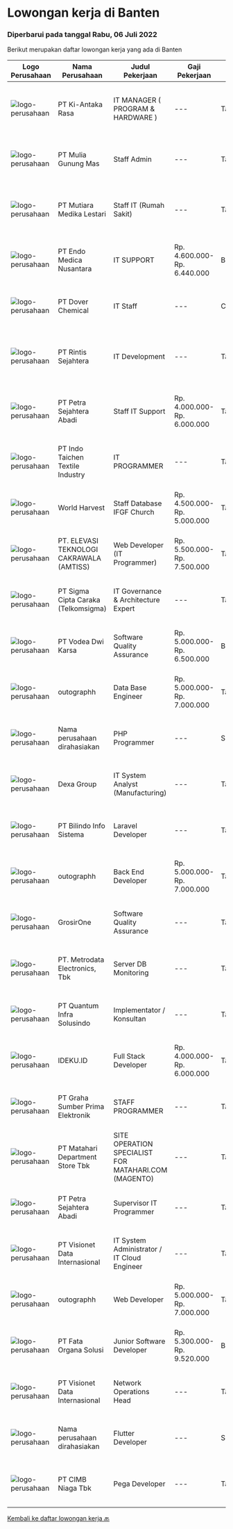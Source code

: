 
  # Lowongan kerja di Banten

  ### Diperbarui pada tanggal Rabu, 06 Juli 2022

  Berikut merupakan daftar lowongan kerja yang ada di Banten

  |Logo Perusahaan | Nama Perusahaan | Judul Pekerjaan | Gaji Pekerjaan | Lokasi | Deskripsi | Tanggal diunggah | Pranala |
  | -------------- | --------------- | --------------- | --------- | --------- | -------------- | ------- | ----------- |
  |![logo-perusahaan](https://image-service-cdn.seek.com.au/b9f4cff1120236da7e4751702b8d3f63139af22a/ee4dce1061f3f616224767ad58cb2fc751b8d2dc)|PT Ki-Antaka Rasa|IT MANAGER ( PROGRAM & HARDWARE )|---|Tangerang|Berpengalaman &amp; memahami flow dalam pembuatan program/system/aplikasi baru Berpengalaman dalam membuat program dalam menggunakan Bahasa pemograman...|Selasa, 05 Juli 2022|https://www.jobstreet.co.id/id/job/it-manager-program-hardware-3945467?token=0~e68e6c00-5a30-479d-83a5-0b5263e4ae42&sectionRank=1&jobId=jobstreet-id-job-3945467|
|![logo-perusahaan](https://image-service-cdn.seek.com.au/fd413bc98b8cdcc547bc510c2e816d0ad893e925/ee4dce1061f3f616224767ad58cb2fc751b8d2dc)|PT Mulia Gunung Mas|Staff Admin|---|Tangerang|Job Description:Entry data master (Odoo sistem)Entry Saldo awal data keuanganAdministrasi LainnyaKualifikasi Usia antara 25 tahun sampai 35 tahun...|Rabu, 06 Juli 2022|https://www.jobstreet.co.id/id/job/staff-admin-3945713?token=0~e68e6c00-5a30-479d-83a5-0b5263e4ae42&sectionRank=2&jobId=jobstreet-id-job-3945713|
|![logo-perusahaan](https://image-service-cdn.seek.com.au/809fa3f8bfac6a72522434af6fd861e4ed1921db/ee4dce1061f3f616224767ad58cb2fc751b8d2dc)|PT Mutiara Medika Lestari|Staff IT (Rumah Sakit)|---|Tangerang|Kualifikasi: Pendidikan Minimal D3/S1 Tehnik Infomatika/Manajemen Informatika/Programer Pengalaman minimal 1 th sebagai Informasi Teknologi (IT) Dapat...|Selasa, 05 Juli 2022|https://www.jobstreet.co.id/id/job/staff-it-rumah-sakit-3944555?token=0~e68e6c00-5a30-479d-83a5-0b5263e4ae42&sectionRank=3&jobId=jobstreet-id-job-3944555|
|![logo-perusahaan](https://image-service-cdn.seek.com.au/5a895f0e65dd1d0e418e3eaece27e59eee059f2b/ee4dce1061f3f616224767ad58cb2fc751b8d2dc)|PT Endo Medica Nusantara|IT SUPPORT|Rp. 4.600.000-Rp. 6.440.000|Banten|Deskripsi pekerjaan:1. Memastikan bahwa komputer yang digunakan oleh user dapat berfungsi dengan normal.2. Memastikan jaringannya berjalan baik.3....|Senin, 04 Juli 2022|https://www.jobstreet.co.id/id/job/it-support-3942607?token=0~e68e6c00-5a30-479d-83a5-0b5263e4ae42&sectionRank=4&jobId=jobstreet-id-job-3942607|
|![logo-perusahaan](https://image-service-cdn.seek.com.au/bb12e8c71607a0b66361473f91ab6657c70cb9a0/ee4dce1061f3f616224767ad58cb2fc751b8d2dc)|PT Dover Chemical|IT Staff|---|Cilegon|Duties :   Perform maintenance updates on the content and appearance of the website based on user requests approved by management. Create, implement...|Selasa, 05 Juli 2022|https://www.jobstreet.co.id/id/job/it-staff-3944445?token=0~e68e6c00-5a30-479d-83a5-0b5263e4ae42&sectionRank=5&jobId=jobstreet-id-job-3944445|
|![logo-perusahaan](https://image-service-cdn.seek.com.au/cc48bb586022e873eb4c2d481da3be3d67467852/ee4dce1061f3f616224767ad58cb2fc751b8d2dc)|PT Rintis Sejahtera|IT Development|---|Tangerang|Pendidikan Minimal S1, Teknik Informatika/Sistem Informasi/Teknik Komputer, IPK Minimal 3.00 Memiliki pengalaman sebagai Developer/Programmer minimal...|Selasa, 05 Juli 2022|https://www.jobstreet.co.id/id/job/it-development-3944999?token=0~e68e6c00-5a30-479d-83a5-0b5263e4ae42&sectionRank=6&jobId=jobstreet-id-job-3944999|
|![logo-perusahaan](https://image-service-cdn.seek.com.au/3bc4b9507c2a854975161feec34037cfd37796f1/ee4dce1061f3f616224767ad58cb2fc751b8d2dc)|PT Petra Sejahtera Abadi|Staff IT Support|Rp. 4.000.000-Rp. 6.000.000|Tangerang|Melaksanakan instalasi dan perbaikan sistem, perangkat jaringan, hardware maupun software sesuai kebutuhan perusahaan (Laporan dengan mengisi IT...|Senin, 04 Juli 2022|https://www.jobstreet.co.id/id/job/staff-it-support-3943184?token=0~e68e6c00-5a30-479d-83a5-0b5263e4ae42&sectionRank=7&jobId=jobstreet-id-job-3943184|
|![logo-perusahaan](https://image-service-cdn.seek.com.au/7680347e8d792724dd9d2d3172fd6020989150d6/ee4dce1061f3f616224767ad58cb2fc751b8d2dc)|PT Indo Taichen Textile Industry|IT PROGRAMMER|---|Tangerang|Job Descriptions: Handle Full Stack develop to department request Develop, maintain and support web application existing &amp; new project Create a...|Selasa, 05 Juli 2022|https://www.jobstreet.co.id/id/job/it-programmer-3925807?token=0~e68e6c00-5a30-479d-83a5-0b5263e4ae42&sectionRank=8&jobId=jobstreet-id-job-3925807|
|![logo-perusahaan](https://image-service-cdn.seek.com.au/2c885639e6fb94940fcb1602f0bdfa9b1c2da3af/ee4dce1061f3f616224767ad58cb2fc751b8d2dc)|World Harvest|Staff Database IFGF Church|Rp. 4.500.000-Rp. 5.000.000|Tangerang|Requirements Sarjana Teknik informatika Memiliki pengalaman kerja di bidang yang sama minimal 2 tahun Memiliki hati untuk melayani...|Selasa, 05 Juli 2022|https://www.jobstreet.co.id/id/job/staff-database-ifgf-church-3933886?token=0~e68e6c00-5a30-479d-83a5-0b5263e4ae42&sectionRank=9&jobId=jobstreet-id-job-3933886|
|![logo-perusahaan](https://image-service-cdn.seek.com.au/294a6e65eff113f8aaf57a871832267aedf26864/ee4dce1061f3f616224767ad58cb2fc751b8d2dc)|PT. ELEVASI TEKNOLOGI CAKRAWALA (AMTISS)|Web Developer (IT Programmer)|Rp. 5.500.000-Rp. 7.500.000|Tangerang|Responsibilities: Maintain software by developing improvements, revise scripts &amp; developing new modules. Innovate with new ideas to existing...|Selasa, 05 Juli 2022|https://www.jobstreet.co.id/id/job/web-developer-it-programmer-3944253?token=0~e68e6c00-5a30-479d-83a5-0b5263e4ae42&sectionRank=10&jobId=jobstreet-id-job-3944253|
|![logo-perusahaan](https://image-service-cdn.seek.com.au/41590888b6b09379b9e08d52586169c855f4df77/ee4dce1061f3f616224767ad58cb2fc751b8d2dc)|PT Sigma Cipta Caraka (Telkomsigma)|IT Governance & Architecture Expert|---|Tangerang|IT Governance &amp; Architecture Expert Job Description: Develop and maintaining IT policies, standards, and procedures according to applicable...|Selasa, 05 Juli 2022|https://www.jobstreet.co.id/id/job/it-governance-architecture-expert-3945190?token=0~e68e6c00-5a30-479d-83a5-0b5263e4ae42&sectionRank=11&jobId=jobstreet-id-job-3945190|
|![logo-perusahaan](https://image-service-cdn.seek.com.au/a0db0faca27838ef910a0749cd197c1f3e08336d/ee4dce1061f3f616224767ad58cb2fc751b8d2dc)|PT Vodea Dwi Karsa|Software Quality Assurance|Rp. 5.000.000-Rp. 6.500.000|Banten|Analyze and review business requirements Create and run test case based on requirements and expectations Create automated testing Identify, analyze,...|Selasa, 05 Juli 2022|https://www.jobstreet.co.id/id/job/software-quality-assurance-3925394?token=0~e68e6c00-5a30-479d-83a5-0b5263e4ae42&sectionRank=12&jobId=jobstreet-id-job-3925394|
|![logo-perusahaan](https://image-service-cdn.seek.com.au/eebef21d2bbc3731afc75811a0351f5aca7c2952/ee4dce1061f3f616224767ad58cb2fc751b8d2dc)|outographh|Data Base Engineer|Rp. 5.000.000-Rp. 7.000.000|Tangerang|Responsibilities: Responsible for building and maintaining our end-to-end data pipelines from various data sources. Designing, developing, and...|Selasa, 05 Juli 2022|https://www.jobstreet.co.id/id/job/data-base-engineer-3933870?token=0~e68e6c00-5a30-479d-83a5-0b5263e4ae42&sectionRank=13&jobId=jobstreet-id-job-3933870|
|![logo-perusahaan](https://i.ibb.co/sqvTCh9/112815900-stock-vector-no-image-available-icon-flat-vector.webp)|Nama perusahaan dirahasiakan|PHP Programmer|---|Serang|Persyaratan : Pendidikan minimal S1 dari jurusan Teknik Informatika (IT)/Sistem Informasi Minimal 1-2 tahun pengalaman Familiar dengan PHP, MySQL,...|Selasa, 05 Juli 2022|https://www.jobstreet.co.id/id/job/php-programmer-3944462?token=0~e68e6c00-5a30-479d-83a5-0b5263e4ae42&sectionRank=14&jobId=jobstreet-id-job-3944462|
|![logo-perusahaan](https://image-service-cdn.seek.com.au/20eb5457edc7fd869c083282c179a130802d98a0/ee4dce1061f3f616224767ad58cb2fc751b8d2dc)|Dexa Group|IT System Analyst (Manufacturing)|---|Tangerang|Responsibilities: Assist in interpreting business documents and develop use cases for development team Analyze and translate business needs into...|Senin, 04 Juli 2022|https://www.jobstreet.co.id/id/job/it-system-analyst-manufacturing-3942439?token=0~e68e6c00-5a30-479d-83a5-0b5263e4ae42&sectionRank=15&jobId=jobstreet-id-job-3942439|
|![logo-perusahaan](https://i.ibb.co/sqvTCh9/112815900-stock-vector-no-image-available-icon-flat-vector.webp)|PT Bilindo Info Sistema|Laravel Developer|---|Tangerang|Laravel DeveloperRequirement- Fulltime Position- Working Experienced at least 1 year in startup company is a plus/fresh graduates are welcome- Have...|Selasa, 05 Juli 2022|https://www.jobstreet.co.id/id/job/laravel-developer-3926375?token=0~e68e6c00-5a30-479d-83a5-0b5263e4ae42&sectionRank=16&jobId=jobstreet-id-job-3926375|
|![logo-perusahaan](https://image-service-cdn.seek.com.au/eebef21d2bbc3731afc75811a0351f5aca7c2952/ee4dce1061f3f616224767ad58cb2fc751b8d2dc)|outographh|Back End Developer|Rp. 5.000.000-Rp. 7.000.000|Tangerang|Job description for Back End DeveloperBasic Requirements :- Experience in a full software development min 1 years using Go &amp; nodejs- Understanding...|Selasa, 05 Juli 2022|https://www.jobstreet.co.id/id/job/back-end-developer-3933868?token=0~e68e6c00-5a30-479d-83a5-0b5263e4ae42&sectionRank=17&jobId=jobstreet-id-job-3933868|
|![logo-perusahaan](https://image-service-cdn.seek.com.au/f54c224dc67a2b277b3ed49a1cf94eee3f22adbf/ee4dce1061f3f616224767ad58cb2fc751b8d2dc)|GrosirOne|Software Quality Assurance|---|Tangerang|Kualifikasi: Minimal lulusan S1 dari Teknik Informatika/ Sistem Informasi Maksimal berusia 35 tahun Terbuka untuk freshgraduate Lebih disukai yang...|Selasa, 05 Juli 2022|https://www.jobstreet.co.id/id/job/software-quality-assurance-3945184?token=0~e68e6c00-5a30-479d-83a5-0b5263e4ae42&sectionRank=18&jobId=jobstreet-id-job-3945184|
|![logo-perusahaan](https://image-service-cdn.seek.com.au/0d75518309b56a3cff39daa569b0ba02cc7a22f2/ee4dce1061f3f616224767ad58cb2fc751b8d2dc)|PT. Metrodata Electronics, Tbk|Server DB Monitoring|---|Tangerang|Deskripsi Pekerjaan :1. Melakukan aktifitas monitoring server dan database dengan menggunakan perangkat monitoring yang telah ada di Perusahaan.2....|Selasa, 05 Juli 2022|https://www.jobstreet.co.id/id/job/server-db-monitoring-3944370?token=0~e68e6c00-5a30-479d-83a5-0b5263e4ae42&sectionRank=19&jobId=jobstreet-id-job-3944370|
|![logo-perusahaan](https://image-service-cdn.seek.com.au/a4a48f4946dd6186d79292163367baaf798d754d/ee4dce1061f3f616224767ad58cb2fc751b8d2dc)|PT Quantum Infra Solusindo|Implementator / Konsultan|---|Tangerang|Kandidat harus memiliki setidaknya Diploma di Ilmu Komputer Teknologi Informasi atau semua Jurusan Ilmu Pengetahuan MIPA, Ekonomi, Keuangan atau...|Selasa, 05 Juli 2022|https://www.jobstreet.co.id/id/job/implementator-konsultan-3944982?token=0~e68e6c00-5a30-479d-83a5-0b5263e4ae42&sectionRank=20&jobId=jobstreet-id-job-3944982|
|![logo-perusahaan](https://image-service-cdn.seek.com.au/1a262e0092b96e58fe9ed65634a12378d0f43550/ee4dce1061f3f616224767ad58cb2fc751b8d2dc)|IDEKU.ID|Full Stack Developer|Rp. 4.000.000-Rp. 6.000.000|Tangerang|Requirements: Strong organizational and project management skills. At least 1 year of working experience in the related field is required for this...|Rabu, 06 Juli 2022|https://www.jobstreet.co.id/id/job/full-stack-developer-3945719?token=0~e68e6c00-5a30-479d-83a5-0b5263e4ae42&sectionRank=21&jobId=jobstreet-id-job-3945719|
|![logo-perusahaan](https://image-service-cdn.seek.com.au/3a322ec71c6712de8048c6470391a42f421ebeb4/ee4dce1061f3f616224767ad58cb2fc751b8d2dc)|PT Graha Sumber Prima Elektronik|STAFF PROGRAMMER|---|Tangerang|Qualification :    Degree in Computer Science and other related (Fresh graduates)    Programming Language: a. Javascript/PHP (Laravel is highly...|Selasa, 05 Juli 2022|https://www.jobstreet.co.id/id/job/staff-programmer-3943972?token=0~e68e6c00-5a30-479d-83a5-0b5263e4ae42&sectionRank=22&jobId=jobstreet-id-job-3943972|
|![logo-perusahaan](https://image-service-cdn.seek.com.au/62966460fa0b64bdd86b12be44ac76eff6d5c882/ee4dce1061f3f616224767ad58cb2fc751b8d2dc)|PT Matahari Department Store Tbk|SITE OPERATION SPECIALIST FOR MATAHARI.COM (MAGENTO)|---|Tangerang|Responsibilities : Build onsite analysis both for performance evaluation and determining further action, by providing ROI analysis of all online...|Selasa, 05 Juli 2022|https://www.jobstreet.co.id/id/job/site-operation-specialist-for-matahari.com-magento-3944095?token=0~e68e6c00-5a30-479d-83a5-0b5263e4ae42&sectionRank=23&jobId=jobstreet-id-job-3944095|
|![logo-perusahaan](https://image-service-cdn.seek.com.au/3bc4b9507c2a854975161feec34037cfd37796f1/ee4dce1061f3f616224767ad58cb2fc751b8d2dc)|PT Petra Sejahtera Abadi|Supervisor IT Programmer|---|Tangerang|Job Description : Confirms project requirements by reviewing program objective, input data, and output requirements with analyst, supervisor, and...|Senin, 04 Juli 2022|https://www.jobstreet.co.id/id/job/supervisor-it-programmer-3943402?token=0~e68e6c00-5a30-479d-83a5-0b5263e4ae42&sectionRank=24&jobId=jobstreet-id-job-3943402|
|![logo-perusahaan](https://image-service-cdn.seek.com.au/84d23b3586ee4efd70ea62878095fcc6b1639e33/ee4dce1061f3f616224767ad58cb2fc751b8d2dc)|PT Visionet Data Internasional|IT System Administrator / IT Cloud Engineer|---|Tangerang|Requirements: Diploma or bachelor degree in Computer Science, Engineering or Information Technology or a related field preferred Minimum 4 year...|Minggu, 03 Juli 2022|https://www.jobstreet.co.id/id/job/it-system-administrator-it-cloud-engineer-3932226?token=0~e68e6c00-5a30-479d-83a5-0b5263e4ae42&sectionRank=25&jobId=jobstreet-id-job-3932226|
|![logo-perusahaan](https://image-service-cdn.seek.com.au/eebef21d2bbc3731afc75811a0351f5aca7c2952/ee4dce1061f3f616224767ad58cb2fc751b8d2dc)|outographh|Web Developer|Rp. 5.000.000-Rp. 7.000.000|Tangerang|Deskripsi PekerjaanWe are looking for an Web Developer who possesses a passion for pushing Website technologies to the limits. This Website app...|Selasa, 05 Juli 2022|https://www.jobstreet.co.id/id/job/web-developer-3933867?token=0~e68e6c00-5a30-479d-83a5-0b5263e4ae42&sectionRank=26&jobId=jobstreet-id-job-3933867|
|![logo-perusahaan](https://image-service-cdn.seek.com.au/ad7dc672fadf35079b804174f0a1e42e4f152921/ee4dce1061f3f616224767ad58cb2fc751b8d2dc)|PT Fata Organa Solusi|Junior Software Developer|Rp. 5.300.000-Rp. 9.520.000|Banten|Job Description: Write and maintain codes related to audio engineering Write and maintain codes related to python bound libraries Write and maintain...|Selasa, 05 Juli 2022|https://www.jobstreet.co.id/id/job/junior-software-developer-3945510?token=0~e68e6c00-5a30-479d-83a5-0b5263e4ae42&sectionRank=27&jobId=jobstreet-id-job-3945510|
|![logo-perusahaan](https://image-service-cdn.seek.com.au/84d23b3586ee4efd70ea62878095fcc6b1639e33/ee4dce1061f3f616224767ad58cb2fc751b8d2dc)|PT Visionet Data Internasional|Network Operations Head|---|Tangerang|1.     Mengembangkan teknologi yang digunakan terkait dengan sistem yang digunakan untuk mendapatkan reliability sistem yang tinggi dan handal bekerja...|Senin, 04 Juli 2022|https://www.jobstreet.co.id/id/job/network-operations-head-3943413?token=0~e68e6c00-5a30-479d-83a5-0b5263e4ae42&sectionRank=28&jobId=jobstreet-id-job-3943413|
|![logo-perusahaan](https://i.ibb.co/sqvTCh9/112815900-stock-vector-no-image-available-icon-flat-vector.webp)|Nama perusahaan dirahasiakan|Flutter Developer|---|Serang|Persyaratan : Pendidikan minimal S1 dari jurusan Teknik Informatika (IT)/Sistem Informasi Minimal 1-2 tahun pengalaman Mendesign dan membuat aplikasi...|Selasa, 05 Juli 2022|https://www.jobstreet.co.id/id/job/flutter-developer-3944458?token=0~e68e6c00-5a30-479d-83a5-0b5263e4ae42&sectionRank=29&jobId=jobstreet-id-job-3944458|
|![logo-perusahaan](https://image-service-cdn.seek.com.au/2c6f6f12cb15b08239744ca7630b97fee07e84ce/ee4dce1061f3f616224767ad58cb2fc751b8d2dc)|PT CIMB Niaga Tbk|Pega Developer|---|Tangerang|Job Descriptions: Develop IT solutions (Design, Application Flowcharts, Coding, etc.) based on business needs, and ensure business units agree and are...|Selasa, 05 Juli 2022|https://www.jobstreet.co.id/id/job/pega-developer-3926157?token=0~e68e6c00-5a30-479d-83a5-0b5263e4ae42&sectionRank=30&jobId=jobstreet-id-job-3926157|


  [Kembali ke daftar lowongan kerja 🔙](../README.md#daftar-lowongan-kerja)
  